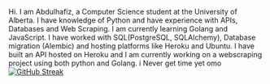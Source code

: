Hi. I am Abdulhafiz, a Computer Science student at the University of Alberta. 
I have knowledge of Python and have experience with APIs, Databases and Web Scraping. I am currently learning Golang and JavaScript.
I have worked with SQL(PostgreSQL, SQLAlchemy), Database migration (Alembic) and hosting platforms like Heroku and Ubuntu. I have built an API hosted on Heroku and I am currently working on
a webscraping project using both python and Golang.
i Never get time yet omo
[![GitHub Streak](https://streak-stats.demolab.com?user=haaffiiizzz&theme=highcontrast&hide_border=true)](https://git.io/streak-stats)
